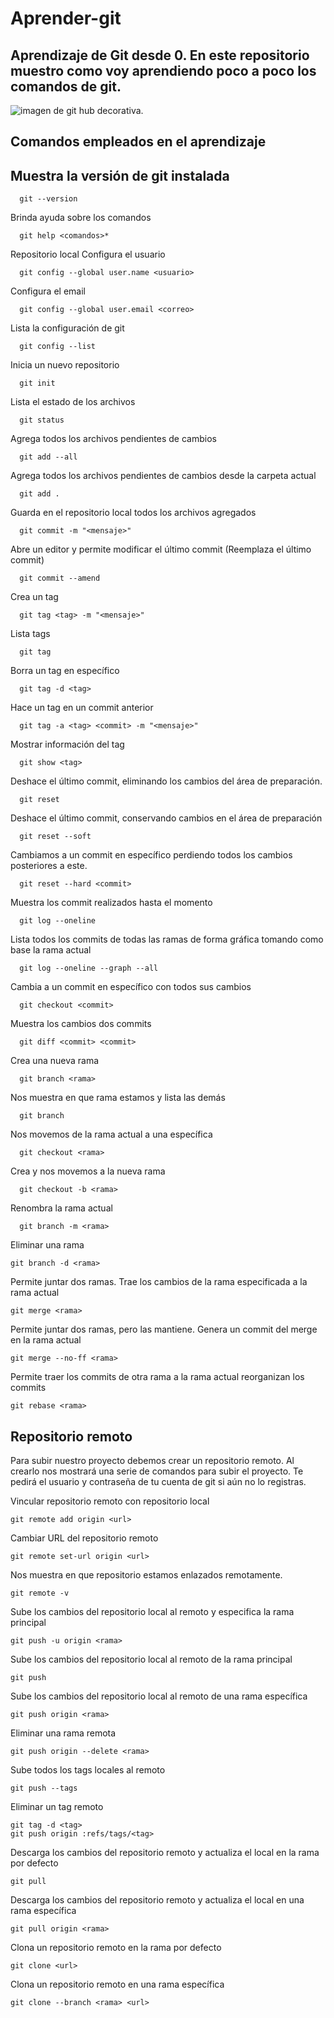 # Aprender-git
## Aprendizaje de Git desde 0. En este repositorio muestro como voy aprendiendo poco a poco los comandos de git.

![imagen de git hub decorativa.](https://www.lisdatasolutions.com/wp-content/uploads/2022/07/Que-es-y-para-que-sirve-GitHub-1.jpg)

## Comandos empleados en el aprendizaje

## Muestra la versión de git instalada
```
  git --version
```

Brinda ayuda sobre los comandos
```
  git help <comandos>*
```
Repositorio local
Configura el usuario
```
  git config --global user.name <usuario>
```
Configura el email
```
  git config --global user.email <correo>
```
Lista la configuración de git
```
  git config --list
```
Inicia un nuevo repositorio
```
  git init
```
Lista el estado de los archivos
```
  git status
```
Agrega todos los archivos pendientes de cambios
```
  git add --all
```
Agrega todos los archivos pendientes de cambios desde la carpeta actual
```
  git add .
```
Guarda en el repositorio local todos los archivos agregados
```
  git commit -m "<mensaje>"
```
Abre un editor y permite modificar el último commit (Reemplaza el último commit)
```
  git commit --amend
```
Crea un tag
```
  git tag <tag> -m "<mensaje>"
```
Lista tags
```
  git tag
```
Borra un tag en específico
```
  git tag -d <tag>
```
Hace un tag en un commit anterior
```
  git tag -a <tag> <commit> -m "<mensaje>"
```
Mostrar información del tag
```
  git show <tag>
```
Deshace el último commit, eliminando los cambios del área de preparación.
```
  git reset
```
Deshace el último commit, conservando cambios en el área de preparación
```
  git reset --soft
```
Cambiamos a un commit en específico perdiendo todos los cambios posteriores a este.
```
  git reset --hard <commit>
```
Muestra los commit realizados hasta el momento
```
  git log --oneline
```
Lista todos los commits de todas las ramas de forma gráfica tomando como base la rama actual
```
  git log --oneline --graph --all
```
Cambia a un commit en específico con todos sus cambios
```
  git checkout <commit>
```
Muestra los cambios dos commits
```
  git diff <commit> <commit>
```
Crea una nueva rama
```
  git branch <rama>
```
Nos muestra en que rama estamos y lista las demás
```
  git branch
```
Nos movemos de la rama actual a una específica
```
  git checkout <rama>
```
Crea y nos movemos a la nueva rama
```
  git checkout -b <rama>
```
Renombra la rama actual
```
  git branch -m <rama>
```
Eliminar una rama
```
git branch -d <rama>
```
Permite juntar dos ramas. Trae los cambios de la rama especificada a la rama actual
```
git merge <rama>
```
Permite juntar dos ramas, pero las mantiene. Genera un commit del merge en la rama actual
```
git merge --no-ff <rama>
```
Permite traer los commits de otra rama a la rama actual reorganizan los commits
```
git rebase <rama>
```
## Repositorio remoto
Para subir nuestro proyecto debemos crear un repositorio remoto. Al crearlo nos mostrará una serie de comandos para subir el proyecto. Te pedirá el usuario y contraseña de tu cuenta de git si aún no lo registras.

Vincular repositorio remoto con repositorio local
```
git remote add origin <url>
```
Cambiar URL del repositorio remoto
```
git remote set-url origin <url>
```
Nos muestra en que repositorio estamos enlazados remotamente.
```
git remote -v
```
Sube los cambios del repositorio local al remoto y especifica la rama principal
```
git push -u origin <rama>
```
Sube los cambios del repositorio local al remoto de la rama principal
```
git push
```
Sube los cambios del repositorio local al remoto de una rama específica
```
git push origin <rama>
```
Eliminar una rama remota
```
git push origin --delete <rama>
```
Sube todos los tags locales al remoto
```
git push --tags
```
Eliminar un tag remoto
```
git tag -d <tag>
git push origin :refs/tags/<tag>
```
Descarga los cambios del repositorio remoto y actualiza el local en la rama por defecto
```
git pull
```
Descarga los cambios del repositorio remoto y actualiza el local en una rama específica
```
git pull origin <rama>
```
Clona un repositorio remoto en la rama por defecto
```
git clone <url>
```
Clona un repositorio remoto en una rama específica
```
git clone --branch <rama> <url>
```
